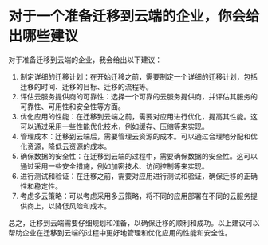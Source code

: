 # 对于一个准备迁移到云端的企业，你会给出哪些建议

对于准备迁移到云端的企业，我会给出以下建议：

1. 制定详细的迁移计划：在开始迁移之前，需要制定一个详细的迁移计划，包括迁移的时间、迁移的目标、迁移的流程等。
2. 评估云服务提供商的可靠性：选择一个可靠的云服务提供商，并评估其服务的可靠性、可用性和安全性等方面。
3. 优化应用的性能：在迁移到云端之前，需要对应用进行优化，提高其性能。这可以通过采用一些性能优化技术，例如缓存、压缩等来实现。
4. 管理成本：迁移到云端后，需要管理云资源的成本。可以通过合理地分配和优化资源，降低云资源的成本。
5. 确保数据的安全性：在迁移到云端的过程中，需要确保数据的安全性。这可以通过采用一些安全措施，例如加密技术、访问控制等来实现。
6. 进行测试和验证：在迁移之前，需要对应用进行测试和验证，确保迁移的正确性和稳定性。
7. 考虑多云策略：可以考虑采用多云策略，将不同的应用部署在不同的云服务提供商上，以降低风险和成本。

总之，迁移到云端需要仔细规划和准备，以确保迁移的顺利和成功。以上建议可以帮助企业在迁移到云端的过程中更好地管理和优化应用的性能和安全性。

